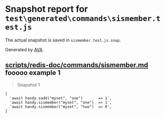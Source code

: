 # Snapshot report for `test\generated\commands\sismember.test.js`

The actual snapshot is saved in `sismember.test.js.snap`.

Generated by [AVA](https://ava.li).

## [scripts/redis-doc/commands/sismember.md](../../../../scripts/redis-doc/commands/sismember.md) fooooo example 1

> Snapshot 1

    [
      'await handy.sadd("myset", "one")       => 1',
      'await handy.sismember("myset", "one")  => 1',
      'await handy.sismember("myset", "two")  => 0',
    ]
